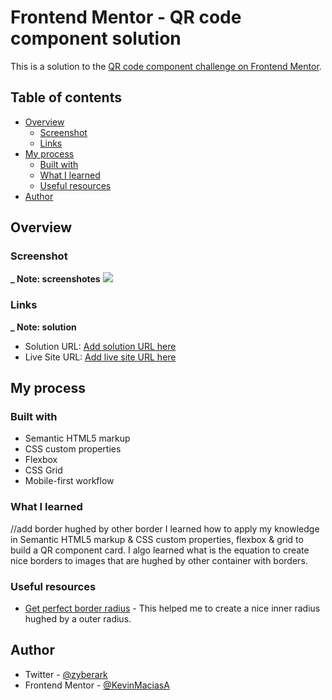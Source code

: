 # Frontend Mentor - QR code component solution

This is a solution to the [QR code component challenge on Frontend Mentor](https://www.frontendmentor.io/challenges/qr-code-component-iux_sIO_H).

## Table of contents

- [Overview](#overview)
  - [Screenshot](#screenshot)
  - [Links](#links)
- [My process](#my-process)
  - [Built with](#built-with)
  - [What I learned](#what-i-learned)
  - [Useful resources](#useful-resources)
- [Author](#author)

## Overview

### Screenshot

**\_ Note: screenshotes**
![](https://i.imgur.com/H3mgNof.png)

### Links

**\_ Note: solution**

- Solution URL: [Add solution URL here](https://your-solution-url.com)
- Live Site URL: [Add live site URL here](https://your-live-site-url.com)

## My process

### Built with

- Semantic HTML5 markup
- CSS custom properties
- Flexbox
- CSS Grid
- Mobile-first workflow

### What I learned

//add border hughed by other border
I learned how to apply my knowledge in Semantic HTML5 markup & CSS custom properties, flexbox & grid to build a QR component card. I algo learned what is the equation to create nice borders to images that are hughed by other container with borders.

### Useful resources

- [Get perfect border radius](https://twitter.com/wesbos/status/1605228182877110272) - This helped me to create a nice inner radius hughed by a outer radius.

## Author

- Twitter - [@zyberark](https://www.twitter.com/zyberark)
- Frontend Mentor - [@KevinMaciasA](https://www.frontendmentor.io/profile/KevinMaciasA)
